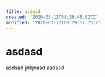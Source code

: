 ```yaml
---
title: asdasd
created: '2020-03-12T08:29:48.927Z'
modified: '2020-03-12T08:29:57.751Z'
---
```


# asdasd

asdsad jnkjnasd
asdasd
